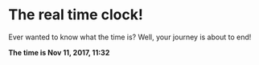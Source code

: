 # The real time clock!

Ever wanted to know what the time is? Well, your journey is about to end!

**The time is Nov 11, 2017, 11:32**